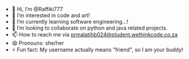 - 👋 Hi, I’m @Raffiki777
- 👀 I’m interested in code and art!
- 🌱 I’m currently learning software engineering...!
- 💞️ I’m looking to collaborate on python and java related projects.
- 📫 How to reach me via prmalatjhb024@student.wethinkcode.co.za
- 😄 Pronouns: she/her
- ⚡ Fun fact: My username actually means "friend", so I am your buddy!
<!---
Raffiki777/Raffiki777 is a ✨ special ✨ repository because its `README.md` (this file) appears on your GitHub profile.
You can click the Preview link to take a look at your changes.
--->
